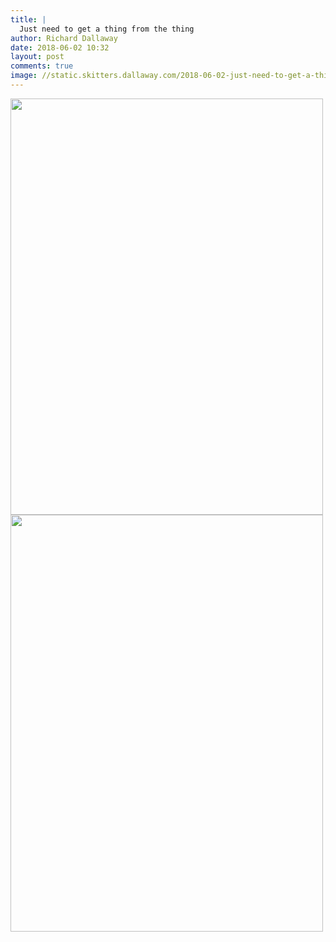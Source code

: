```yaml
---
title: |
  Just need to get a thing from the thing
author: Richard Dallaway
date: 2018-06-02 10:32
layout: post
comments: true
image: //static.skitters.dallaway.com/2018-06-02-just-need-to-get-a-thing-from-the-thing-thumb-1-IMG-5591.jpg
---
```


<div>
        <a href="//static.skitters.dallaway.com/2018-06-02-just-need-to-get-a-thing-from-the-thing-fullsize-1-IMG-5591.jpg">
          <img src="//static.skitters.dallaway.com/2018-06-02-just-need-to-get-a-thing-from-the-thing-thumb-1-IMG-5591.jpg" width="500" height="666"/>
        </a>
      </div><div>
        <a href="//static.skitters.dallaway.com/2018-06-02-just-need-to-get-a-thing-from-the-thing-fullsize-2-IMG-5595.jpg">
          <img src="//static.skitters.dallaway.com/2018-06-02-just-need-to-get-a-thing-from-the-thing-thumb-2-IMG-5595.jpg" width="500" height="667"/>
        </a>
      </div>


  
      